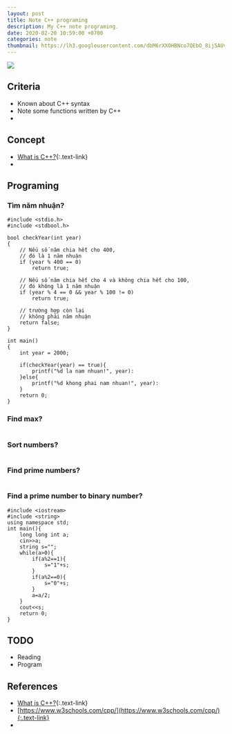 ```yaml
---
layout: post
title: Note C++ programing
description: My C++ note programing.
date: 2020-02-20 10:59:00 +0700
categories: note
thumbnail: https://lh3.googleusercontent.com/dbM6rXXOHBNco7QEbO_8ij5AUvaZLnG-sJprVmGHkY1EGPNmJnaPo1lIbV2c0NysBP4-x--IDxjfELrm2N7d_swMlb6pSjHKWGxiODsDA4kkJQzt5c1_cl4nPy6GvGkU40cT0iMOm3VkNT1KHJQj5CMokGUm7SKFCx53EqZJ09EcJ6dwWJALO9WstA1uaZtckABScHIdDYJChDtmLmqjhDMUZOgQy1Hub0Nb9ALESMZ628eQkSqXAmBhq0O6TvfEE4i47qHEF-IrTvOSLF904yw6DacBhr0Mng9LFHgm64X2siieVvsmGH3Zt8YdqOa8iDtV8P49BcqNJGeit7Chb-R-8DeeI39NGSxCPkyW_HjztsJRWbGlsTee6r1YMEY-b6sPaUXbOU4P-iVQUaoEvfHTAKYq23MkzVkoLYwXaeNFH4NlYb3Az69CY6Y68Fv36bnXKU98XcwiCx-oOP22OQvTR-8YzXLI57r0edYoFOjPd4Hm1WDmyB0ezYsewdsAKkl3zkuo5QYFX_tbuRQISTfWSOQLIvzNW-L5j6M-n-KcxB_ixePtgy6bVDfcbiRPt29ArqtcK2RIlmcfF4yB23phCTzYWJiThDIwv1IQGxYIbfXDTMg_2iDaVb7Yx89H-a3-0Qfa8GwEIZw8x1ALHeevvUmpJllIhlq_ZP464Ql0_M6d_A3tuFSOLj4L-A2sRiZwIVrgP-QKwQzqn3fWzkiEzRgNrr8Mz2J8Ngc-ESyvjMRn=w800-h450-no
---
```


![](https://lh3.googleusercontent.com/dbM6rXXOHBNco7QEbO_8ij5AUvaZLnG-sJprVmGHkY1EGPNmJnaPo1lIbV2c0NysBP4-x--IDxjfELrm2N7d_swMlb6pSjHKWGxiODsDA4kkJQzt5c1_cl4nPy6GvGkU40cT0iMOm3VkNT1KHJQj5CMokGUm7SKFCx53EqZJ09EcJ6dwWJALO9WstA1uaZtckABScHIdDYJChDtmLmqjhDMUZOgQy1Hub0Nb9ALESMZ628eQkSqXAmBhq0O6TvfEE4i47qHEF-IrTvOSLF904yw6DacBhr0Mng9LFHgm64X2siieVvsmGH3Zt8YdqOa8iDtV8P49BcqNJGeit7Chb-R-8DeeI39NGSxCPkyW_HjztsJRWbGlsTee6r1YMEY-b6sPaUXbOU4P-iVQUaoEvfHTAKYq23MkzVkoLYwXaeNFH4NlYb3Az69CY6Y68Fv36bnXKU98XcwiCx-oOP22OQvTR-8YzXLI57r0edYoFOjPd4Hm1WDmyB0ezYsewdsAKkl3zkuo5QYFX_tbuRQISTfWSOQLIvzNW-L5j6M-n-KcxB_ixePtgy6bVDfcbiRPt29ArqtcK2RIlmcfF4yB23phCTzYWJiThDIwv1IQGxYIbfXDTMg_2iDaVb7Yx89H-a3-0Qfa8GwEIZw8x1ALHeevvUmpJllIhlq_ZP464Ql0_M6d_A3tuFSOLj4L-A2sRiZwIVrgP-QKwQzqn3fWzkiEzRgNrr8Mz2J8Ngc-ESyvjMRn=w800-h450-no)


## Criteria
- Known about C++ syntax
- Note some functions written by C++
- 

## Concept
- [What is C++?](https://vi.wikipedia.org/wiki/C%2B%2B){:.text-link}
- 

## Programing
### Tìm năm nhuận?
```
#include <stdio.h> 
#include <stdbool.h> 

bool checkYear(int year) 
{ 
    // Nếu số năm chia hết cho 400,
    // đó là 1 năm nhuận
    if (year % 400 == 0) 
        return true; 
  
    // Nếu số năm chia hết cho 4 và không chia hết cho 100,
    // đó không là 1 năm nhuận
    if (year % 4 == 0 && year % 100 != 0) 
        return true;
 
    // trường hợp còn lại 
    // không phải năm nhuận
    return false; 
} 

int main() 
{ 
    int year = 2000; 
  
    if(checkYear(year) == true){
        printf("%d la nam nhuan!", year): 
    }else{
        printf("%d khong phai nam nhuan!", year): 
    }
    return 0; 
}
```

### Find max?
```
```

### Sort numbers?
```
```

### Find prime numbers?
```
```

### Find a prime number to binary number?
```
#include <iostream>
#include <string>
using namespace std;
int main(){
    long long int a;
    cin>>a;
    string s="";
    while(a>0){
        if(a%2==1){
            s="1"+s;
        }
        if(a%2==0){
            s="0"+s;
        }
        a=a/2;
    }
    cout<<s;
    return 0;
}
```

## TODO
- Reading
- Program

## References
- [What is C++?](https://vi.wikipedia.org/wiki/C%2B%2B){:.text-link}
- [https://www.w3schools.com/cpp/](https://www.w3schools.com/cpp/){:.text-link}
- 
